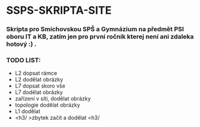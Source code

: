 # SSPS-SKRIPTA-SITE

### Skripta pro **Smíchovskou SPŠ a Gymnázium** na předmět PSI oboru IT a KB, zatím jen pro první ročník kterej není ani zdaleka hotový :) .

### TODO LIST: 
- L2 dopsat rámce
- L2 dodělat obrázky
- L7 dopsat skoro vše
- L7 dodělat obrázky
- zařízení v síti, dodělat obrázky
- topologie dodělat obrázky
- L1 dodělat
- <h3/ >zbytek začít a dodělat <h3/
